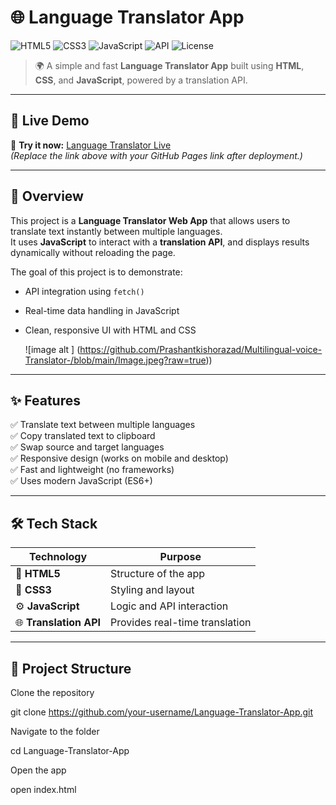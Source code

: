 # 🌐 Language Translator App  
![HTML5](https://img.shields.io/badge/HTML5-E34F26?style=for-the-badge&logo=html5&logoColor=white)
![CSS3](https://img.shields.io/badge/CSS3-1572B6?style=for-the-badge&logo=css3&logoColor=white)
![JavaScript](https://img.shields.io/badge/JavaScript-F7DF1E?style=for-the-badge&logo=javascript&logoColor=black)
![API](https://img.shields.io/badge/REST%20API-blue?style=for-the-badge)
![License](https://img.shields.io/badge/license-MIT-green?style=for-the-badge)

> 🌍 A simple and fast **Language Translator App** built using **HTML**, **CSS**, and **JavaScript**, powered by a translation API.

---

## 🚀 Live Demo  

🎯 **Try it now:** [Language Translator Live](https://yourusername.github.io/Language-Translator-App/)  
*(Replace the link above with your GitHub Pages link after deployment.)*

---

## 🧠 Overview  

This project is a **Language Translator Web App** that allows users to translate text instantly between multiple languages.  
It uses **JavaScript** to interact with a **translation API**, and displays results dynamically without reloading the page.

The goal of this project is to demonstrate:
- API integration using `fetch()`
- Real-time data handling in JavaScript
- Clean, responsive UI with HTML and CSS

  ![image alt ] (https://github.com/Prashantkishorazad/Multilingual-voice-Translator-/blob/main/Image.jpeg?raw=true))

---

## ✨ Features  

✅ Translate text between multiple languages  
✅ Copy translated text to clipboard  
✅ Swap source and target languages  
✅ Responsive design (works on mobile and desktop)  
✅ Fast and lightweight (no frameworks)  
✅ Uses modern JavaScript (ES6+)

---

## 🛠️ Tech Stack  

| Technology | Purpose |
|-------------|----------|
| 🧩 **HTML5** | Structure of the app |
| 🎨 **CSS3** | Styling and layout |
| ⚙️ **JavaScript** | Logic and API interaction |
| 🌐 **Translation API** | Provides real-time translation |

---

## 📁 Project Structure  

Clone the repository

git clone https://github.com/your-username/Language-Translator-App.git


Navigate to the folder

cd Language-Translator-App


Open the app

open index.html
